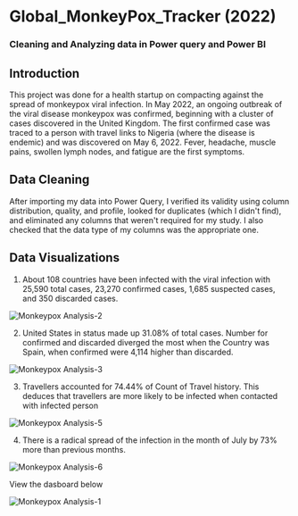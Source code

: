 # Global_MonkeyPox_Tracker (2022)
### Cleaning and Analyzing data in Power query and Power BI

## Introduction
This project was done for a health startup on compacting against the spread of monkeypox viral infection. In May 2022, an ongoing outbreak of the viral disease monkeypox was confirmed, beginning with a cluster of cases discovered in the United Kingdom. The first confirmed case was traced to a person with travel links to Nigeria (where the disease is endemic) and was discovered on May 6, 2022. Fever, headache, muscle pains, swollen lymph nodes, and fatigue are the first symptoms.

## Data Cleaning
After importing my data into Power Query, I verified its validity using column distribution, quality, and profile, looked for duplicates (which I didn't find), and eliminated any columns that weren't required for my study. I also checked that the data type of my columns was the appropriate one.

## Data Visualizations
1. About 108 countries have been infected with the viral infection with 25,590 total cases, 23,270 confirmed cases, 1,685 suspected cases, and 350 discarded cases. 

![Monkeypox Analysis-2](https://user-images.githubusercontent.com/115374063/194792261-0f9b971f-de8e-4ed9-9197-24af2813d502.jpg)

2. United States in status made up 31.08% of total cases. Number for confirmed and discarded diverged the most when the Country was Spain, when confirmed were 4,114 higher than discarded.

![Monkeypox Analysis-3](https://user-images.githubusercontent.com/115374063/194792671-7b9f0c95-c491-4b4a-b6ee-b5f904a6b645.jpg)

3. Travellers accounted for 74.44% of Count of Travel history. This deduces that travellers are more likely to be infected when contacted with infected person

![Monkeypox Analysis-5](https://user-images.githubusercontent.com/115374063/194792717-3716efd2-61c5-4cda-a655-e3c44dff300a.jpg)

4. There is a radical spread of the infection in the month of July by 73% more than previous months.

![Monkeypox Analysis-6](https://user-images.githubusercontent.com/115374063/194792747-89b4bde3-2743-4c9e-b502-a3dfbb80c72d.jpg)

View the dasboard below

![Monkeypox Analysis-1](https://user-images.githubusercontent.com/115374063/194792122-42222dc0-59a1-44d9-9b63-abe8c81509fc.png)
